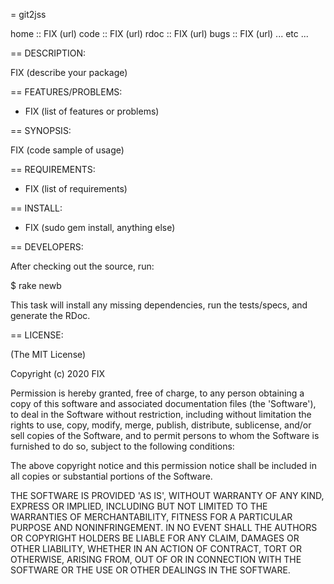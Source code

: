 = git2jss

home  :: FIX (url)
code  :: FIX (url)
rdoc  :: FIX (url)
bugs  :: FIX (url)
... etc ...

== DESCRIPTION:

FIX (describe your package)

== FEATURES/PROBLEMS:

* FIX (list of features or problems)

== SYNOPSIS:

  FIX (code sample of usage)

== REQUIREMENTS:

* FIX (list of requirements)

== INSTALL:

* FIX (sudo gem install, anything else)

== DEVELOPERS:

After checking out the source, run:

  $ rake newb

This task will install any missing dependencies, run the tests/specs,
and generate the RDoc.

== LICENSE:

(The MIT License)

Copyright (c) 2020 FIX

Permission is hereby granted, free of charge, to any person obtaining
a copy of this software and associated documentation files (the
'Software'), to deal in the Software without restriction, including
without limitation the rights to use, copy, modify, merge, publish,
distribute, sublicense, and/or sell copies of the Software, and to
permit persons to whom the Software is furnished to do so, subject to
the following conditions:

The above copyright notice and this permission notice shall be
included in all copies or substantial portions of the Software.

THE SOFTWARE IS PROVIDED 'AS IS', WITHOUT WARRANTY OF ANY KIND,
EXPRESS OR IMPLIED, INCLUDING BUT NOT LIMITED TO THE WARRANTIES OF
MERCHANTABILITY, FITNESS FOR A PARTICULAR PURPOSE AND NONINFRINGEMENT.
IN NO EVENT SHALL THE AUTHORS OR COPYRIGHT HOLDERS BE LIABLE FOR ANY
CLAIM, DAMAGES OR OTHER LIABILITY, WHETHER IN AN ACTION OF CONTRACT,
TORT OR OTHERWISE, ARISING FROM, OUT OF OR IN CONNECTION WITH THE
SOFTWARE OR THE USE OR OTHER DEALINGS IN THE SOFTWARE.
